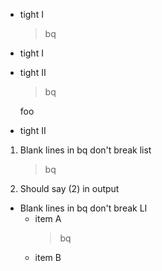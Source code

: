 * tight I
  > bq
  >
* tight I


* tight II
  > bq
  >
  foo
* tight II

1. Blank lines in bq don't break list
   > bq
   >
   >
1. Should say (2) in output

* Blank lines in bq don't break LI
  * item A
    > bq
    >
    >
  * item B
  